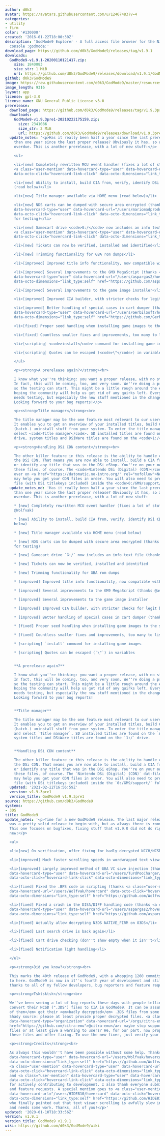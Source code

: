 ```yaml
---
author: d0k3
avatar: https://avatars.githubusercontent.com/u/12467483?v=4
categories:
- utility
- firm
color: '#130000'
created: '2016-01-22T18:00:30Z'
description: 'GodMode9 Explorer - A full access file browser for the Nintendo 3DS
  console :godmode:'
download_page: https://github.com/d0k3/GodMode9/releases/tag/v1.9.1
downloads:
  GodMode9-v1.9.1-20200110121417.zip:
    size: 1840083
    size_str: 1 MiB
    url: https://github.com/d0k3/GodMode9/releases/download/v1.9.1/GodMode9-v1.9.1-20200110121417.zip
github: d0k3/GodMode9
image: https://raw.githubusercontent.com/d0k3/GodMode9/master/resources/logo.png
image_length: 9316
layout: app
license: gpl-3.0
license_name: GNU General Public License v3.0
prerelease:
  download_page: https://github.com/d0k3/GodMode9/releases/tag/v1.9.3pre1
  downloads:
    GodMode9-v1.9.3pre1-20210222175159.zip:
      size: 2341086
      size_str: 2 MiB
      url: https://github.com/d0k3/GodMode9/releases/download/v1.9.3pre1/GodMode9-v1.9.3pre1-20210222175159.zip
  update_notes: '<p>Has it really been half a year since the last prerelease and more
    than one year since the last proper release? Obviously it has, so a new one is
    overdue. This is another prerelease, with a lot of new stuff:</p>

    <ul>

    <li>[new] Completely rewritten MCU event handler (fixes a lot of stuff) (thanks
    <a class="user-mention" data-hovercard-type="user" data-hovercard-url="/users/Wolfvak/hovercard"
    data-octo-click="hovercard-link-click" data-octo-dimensions="link_type:self" href="https://github.com/Wolfvak">@Wolfvak</a>)</li>

    <li>[new] Ability to install, build CIA from, verify, identify DSi CDN content
    (read below)</li>

    <li>[new] Title manager available via HOME menu (read below)</li>

    <li>[new] NDS carts can be dumped with secure area encrypted (thanks <a class="user-mention"
    data-hovercard-type="user" data-hovercard-url="/users/mariomadproductions/hovercard"
    data-octo-click="hovercard-link-click" data-octo-dimensions="link_type:self" href="https://github.com/mariomadproductions">@mariomadproductions</a>
    for testing)</li>

    <li>[new] Gamecart drive <code>G:/</code> now includes an info text file (thanks
    <a class="user-mention" data-hovercard-type="user" data-hovercard-url="/users/GerbilSoft/hovercard"
    data-octo-click="hovercard-link-click" data-octo-dimensions="link_type:self" href="https://github.com/GerbilSoft">@GerbilSoft</a>)</li>

    <li>[new] Tickets can now be verified, installed and identified</li>

    <li>[new] Trimming functionality for GBA rom dumps</li>

    <li>[improved] Improved title info functionality, now compatible with more files</li>

    <li>[improved] Several improvements to the GM9 MegaScript (thanks <a class="user-mention"
    data-hovercard-type="user" data-hovercard-url="/users/aspargas2/hovercard" data-octo-click="hovercard-link-click"
    data-octo-dimensions="link_type:self" href="https://github.com/aspargas2">@aspargas2</a>)</li>

    <li>[improved] Several improvements to the game image installer</li>

    <li>[improved] Improved CIA builder, with stricter checks for legit builds</li>

    <li>[improved] Better handling of special cases in cart dumper (thanks <a class="user-mention"
    data-hovercard-type="user" data-hovercard-url="/users/GerbilSoft/hovercard" data-octo-click="hovercard-link-click"
    data-octo-dimensions="link_type:self" href="https://github.com/GerbilSoft">@GerbilSoft</a>)</li>

    <li>[fixed] Proper seed handling when installing game images to the system</li>

    <li>[fixed] Countless smaller fixes and improvements, too many to list</li>

    <li>[scripting] <code>install</code> command for installing game images</li>

    <li>[scripting] Quotes can be escaped (<code>\"</code>) in variables</li>

    </ul>

    <p><strong>A prerelease again?</strong><br>

    I know what you''re thinking: you want a proper release, with no strings attached.
    In fact, this will be coming, too, and very soon. We''re doing a prerelease now
    so the testing can start. This might be a little rough around the edges, and we''re
    hoping the community will help us get rid of any quirks left. Everything in GM9
    needs testing, but especially the new stuff mentioned in the changelog above.
    Looking forward to your bug reports!</p>

    <p><strong>Title manager</strong><br>

    The title manager may be the one feature most relevant to our users in this release.
    It enables you to get an overview of your installed titles, build CIAs and even
    (batch-) uninstall stuff from your system. To enter the title manager, press  and
    select <code>Title manager</code>. SD installed titles are found on the <code>A:/</code>
    drive, system titles and DSiWare titles are found on the <code>1:/</code> drive.</p>

    <p><strong>Handling DSi CDN content</strong><br>

    The other killer feature in this release is the ability to handle contents from
    the DSi CDN. That means you are now able to install, build a CIA from, verify
    or identify any title that was in the DSi eShop. You''re on your own providing
    these files, of course. The <code>Nintendo DSi (Digital) (CDN)</code> dat-file
    over on <a href="https://datomatic.no-intro.org/" rel="nofollow">No-Intro</a>
    may help you get your CDN files in order. You will also need to provide a <code>decTitlekeys.bin</code>
    file (with DSi titlekeys included) inside the <code>0:/GM9/support/</code> folder.</p>'
  update_notes_md: 'Has it really been half a year since the last prerelease and more
    than one year since the last proper release? Obviously it has, so a new one is
    overdue. This is another prerelease, with a lot of new stuff:

    * [new] Completely rewritten MCU event handler (fixes a lot of stuff) (thanks
    @Wolfvak)

    * [new] Ability to install, build CIA from, verify, identify DSi CDN content (read
    below)

    * [new] Title manager available via HOME menu (read below)

    * [new] NDS carts can be dumped with secure area encrypted (thanks @mariomadproductions
    for testing)

    * [new] Gamecart drive `G:/` now includes an info text file (thanks @GerbilSoft)

    * [new] Tickets can now be verified, installed and identified

    * [new] Trimming functionality for GBA rom dumps

    * [improved] Improved title info functionality, now compatible with more files

    * [improved] Several improvements to the GM9 MegaScript (thanks @aspargas2)

    * [improved] Several improvements to the game image installer

    * [improved] Improved CIA builder, with stricter checks for legit builds

    * [improved] Better handling of special cases in cart dumper (thanks @GerbilSoft)

    * [fixed] Proper seed handling when installing game images to the system

    * [fixed] Countless smaller fixes and improvements, too many to list

    * [scripting] `install` command for installing game images

    * [scripting] Quotes can be escaped (`\"`) in variables


    **A prerelease again?**

    I know what you''re thinking: you want a proper release, with no strings attached.
    In fact, this will be coming, too, and very soon. We''re doing a prerelease now
    so the testing can start. This might be a little rough around the edges, and we''re
    hoping the community will help us get rid of any quirks left. Everything in GM9
    needs testing, but especially the new stuff mentioned in the changelog above.
    Looking forward to your bug reports!


    **Title manager**

    The title manager may be the one feature most relevant to our users in this release.
    It enables you to get an overview of your installed titles, build CIAs and even
    (batch-) uninstall stuff from your system. To enter the title manager, press <HOME>
    and select `Title manager`. SD installed titles are found on the `A:/` drive,
    system titles and DSiWare titles are found on the `1:/` drive.


    **Handling DSi CDN content**

    The other killer feature in this release is the ability to handle contents from
    the DSi CDN. That means you are now able to install, build a CIA from, verify
    or identify any title that was in the DSi eShop. You''re on your own providing
    these files, of course. The `Nintendo DSi (Digital) (CDN)` dat-file over on [No-Intro](https://datomatic.no-intro.org/)
    may help you get your CDN files in order. You will also need to provide a `decTitlekeys.bin`
    file (with DSi titlekeys included) inside the `0:/GM9/support/` folder. '
  updated: '2021-02-22T16:56:59Z'
  version: v1.9.3pre1
  version_title: GodMode9 v1.9.3pre1
source: https://github.com/d0k3/GodMode9
systems:
- 3DS
title: GodMode9
update_notes: '<p>Time for a new GodMode9 release. The last major release, v1.9.0,
  was a pretty solid release to begin with, but as always there is room for improvement.
  This one focuses on bugfixes, fixing stuff that v1.9.0 did not do right. This is
  new:</p>

  <ul>

  <li>[new] On verification, offer fixing for badly decrypted NCCH/NCSD</li>

  <li>[improved] Much faster scrolling speeds in wordwrapped text view</li>

  <li>[improved] Largely improved method of GBA VC save injection (thanks <a class="user-mention"
  data-hovercard-type="user" data-hovercard-url="/users/TurdPooCharger/hovercard"
  data-octo-click="hovercard-link-click" data-octo-dimensions="link_type:self" href="https://github.com/TurdPooCharger">@TurdPooCharger</a>)</li>

  <li>[fixed] Fixed the .BPS code in scripting (thanks <a class="user-mention" data-hovercard-type="user"
  data-hovercard-url="/users/Wolfvak/hovercard" data-octo-click="hovercard-link-click"
  data-octo-dimensions="link_type:self" href="https://github.com/Wolfvak">@Wolfvak</a>)</li>

  <li>[fixed] Fixed a crash in the DISA/DIFF handling code (thanks <a class="user-mention"
  data-hovercard-type="user" data-hovercard-url="/users/aspargas2/hovercard" data-octo-click="hovercard-link-click"
  data-octo-dimensions="link_type:self" href="https://github.com/aspargas2">@aspargas2</a>)</li>

  <li>[fixed] Actually allow decrypting N3DS NATIVE_FIRM on O3DS</li>

  <li>[fixed] Last search drive is back again</li>

  <li>[fixed] Cart drive checking (don''t show empty when it isn''t</li>

  <li>[fixed] Notification light handling</li>

  </ul>

  <p><strong>Did you know?</strong><br>

  This marks the 40th release of GodMode9, with a whopping 1260 commits leading up
  to here. GodMode9 is now in it''s fourth year of development and still going strong,
  thanks to all of my fellow developers, bug reporters and feature requesters.</p>

  <p><strong>Tsktsktsk</strong><br>

  We''ve been seeing a lot of bug reports these days with people telling us they can''t
  convert their NCSD (".3DS") files to CIA in GodMode9. It can be assumed that <em>all
  of them</em> got their <em>badly decrypted</em> .3DS files from some shady source.
  Shady source: please at least provide proper decrypted files. <a class="user-mention"
  data-hovercard-type="organization" data-hovercard-url="/orgs/citra-emu/hovercard"
  href="https://github.com/citra-emu">@citra-emu</a>: maybe stop supporting these
  files or at least give a warning to users? We, for our part, now properly detect
  these files and offer fixing. To use the new fixer, just verify your files.</p>

  <p><strong>Credits</strong><br>

  As always this wouldn''t have been possible without some help. Thanks go to <a class="user-mention"
  data-hovercard-type="user" data-hovercard-url="/users/Wolfvak/hovercard" data-octo-click="hovercard-link-click"
  data-octo-dimensions="link_type:self" href="https://github.com/Wolfvak">@Wolfvak</a>,
  <a class="user-mention" data-hovercard-type="user" data-hovercard-url="/users/aspargas2/hovercard"
  data-octo-click="hovercard-link-click" data-octo-dimensions="link_type:self" href="https://github.com/aspargas2">@aspargas2</a>
  and <a class="user-mention" data-hovercard-type="user" data-hovercard-url="/users/TurdPooCharger/hovercard"
  data-octo-click="hovercard-link-click" data-octo-dimensions="link_type:self" href="https://github.com/TurdPooCharger">@TurdPooCharger</a>
  for actively contributing to development. I also thank everyone submitting bug reports
  and feature requests. A special mention goes to <a class="user-mention" data-hovercard-type="user"
  data-hovercard-url="/users/HIDE810/hovercard" data-octo-click="hovercard-link-click"
  data-octo-dimensions="link_type:self" href="https://github.com/HIDE810">@HIDE810</a>
  who finally pointed out that text viewer scrolling is awfully slow in some cases
  and needs some work. Thanks, all of you!</p>'
updated: '2020-01-10T18:33:56Z'
version: v1.9.1
version_title: GodMode9 v1.9.1
wiki: https://github.com/d0k3/GodMode9/wiki
---
```

